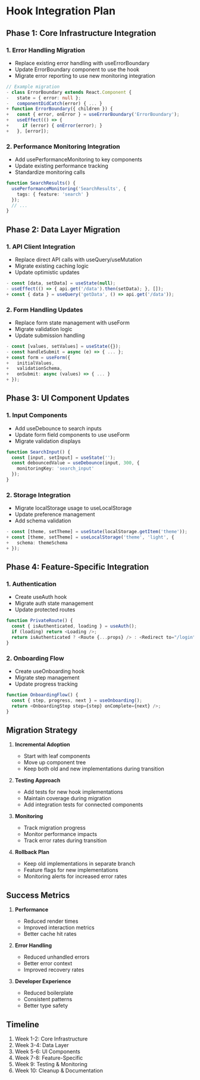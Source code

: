 # Hook Integration Plan

## Phase 1: Core Infrastructure Integration

### 1. Error Handling Migration
- Replace existing error handling with useErrorBoundary
- Update ErrorBoundary component to use the hook
- Migrate error reporting to use new monitoring integration
```typescript
// Example migration
- class ErrorBoundary extends React.Component {
-   state = { error: null };
-   componentDidCatch(error) { ... }
+ function ErrorBoundary({ children }) {
+   const { error, onError } = useErrorBoundary('ErrorBoundary');
+   useEffect(() => {
+     if (error) { onError(error); }
+   }, [error]);
```

### 2. Performance Monitoring Integration
- Add usePerformanceMonitoring to key components
- Update existing performance tracking
- Standardize monitoring calls
```typescript
function SearchResults() {
  usePerformanceMonitoring('SearchResults', {
    tags: { feature: 'search' }
  });
  // ...
}
```

## Phase 2: Data Layer Migration

### 1. API Client Integration
- Replace direct API calls with useQuery/useMutation
- Migrate existing caching logic
- Update optimistic updates
```typescript
- const [data, setData] = useState(null);
- useEffect(() => { api.get('/data').then(setData); }, []);
+ const { data } = useQuery('getData', () => api.get('/data'));
```

### 2. Form Handling Updates
- Replace form state management with useForm
- Migrate validation logic
- Update submission handling
```typescript
- const [values, setValues] = useState({});
- const handleSubmit = async (e) => { ... };
+ const form = useForm({
+   initialValues,
+   validationSchema,
+   onSubmit: async (values) => { ... }
+ });
```

## Phase 3: UI Component Updates

### 1. Input Components
- Add useDebounce to search inputs
- Update form field components to use useForm
- Migrate validation displays
```typescript
function SearchInput() {
  const [input, setInput] = useState('');
  const debouncedValue = useDebounce(input, 300, {
    monitoringKey: 'search_input'
  });
}
```

### 2. Storage Integration
- Migrate localStorage usage to useLocalStorage
- Update preference management
- Add schema validation
```typescript
- const [theme, setTheme] = useState(localStorage.getItem('theme'));
+ const [theme, setTheme] = useLocalStorage('theme', 'light', {
+   schema: themeSchema
+ });
```

## Phase 4: Feature-Specific Integration

### 1. Authentication
- Create useAuth hook
- Migrate auth state management
- Update protected routes
```typescript
function PrivateRoute() {
  const { isAuthenticated, loading } = useAuth();
  if (loading) return <Loading />;
  return isAuthenticated ? <Route {...props} /> : <Redirect to="/login" />;
}
```

### 2. Onboarding Flow
- Create useOnboarding hook
- Migrate step management
- Update progress tracking
```typescript
function OnboardingFlow() {
  const { step, progress, next } = useOnboarding();
  return <OnboardingStep step={step} onComplete={next} />;
}
```

## Migration Strategy

1. **Incremental Adoption**
   - Start with leaf components
   - Move up component tree
   - Keep both old and new implementations during transition

2. **Testing Approach**
   - Add tests for new hook implementations
   - Maintain coverage during migration
   - Add integration tests for connected components

3. **Monitoring**
   - Track migration progress
   - Monitor performance impacts
   - Track error rates during transition

4. **Rollback Plan**
   - Keep old implementations in separate branch
   - Feature flags for new implementations
   - Monitoring alerts for increased error rates

## Success Metrics

1. **Performance**
   - Reduced render times
   - Improved interaction metrics
   - Better cache hit rates

2. **Error Handling**
   - Reduced unhandled errors
   - Better error context
   - Improved recovery rates

3. **Developer Experience**
   - Reduced boilerplate
   - Consistent patterns
   - Better type safety

## Timeline

1. Week 1-2: Core Infrastructure
2. Week 3-4: Data Layer
3. Week 5-6: UI Components
4. Week 7-8: Feature-Specific
5. Week 9: Testing & Monitoring
6. Week 10: Cleanup & Documentation 